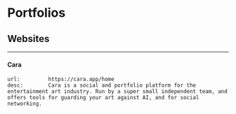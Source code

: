 # Portfolios

## Websites
___

#### Cara

```embed
url:         https://cara.app/home
desc:        Cara is a social and portfolio platform for the entertainment art industry. Run by a super small independent team, and offers tools for guarding your art against AI, and for social networking.
```

